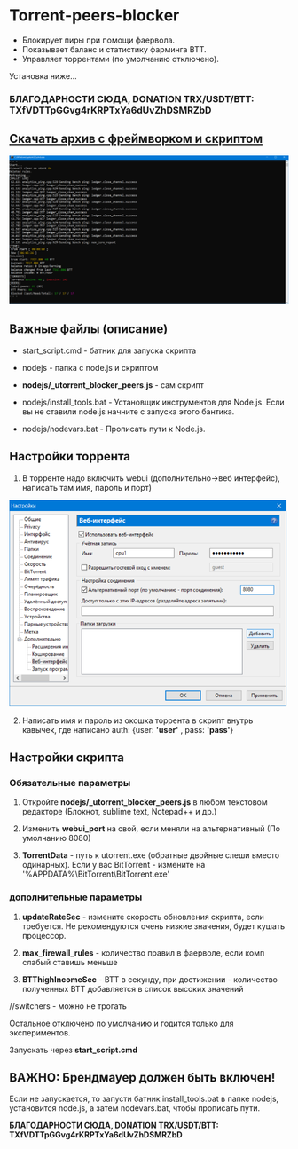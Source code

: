 # Torrent-peers-blocker

* Блокирует пиры при помощи фаервола. 
* Показывает баланс и статистику фарминга BTT.
* Управляет торрентами (по умолчанию отключено).

Установка ниже...

<h3><b>БЛАГОДАРНОСТИ СЮДА, DONATION TRX/USDT/BTT: TXfVDTTpGGvg4rKRPTxYa6dUvZhDSMRZbD </b></h3>

<h2><a href="https://github.com/ChervyachokMigo/Torrent-peers-blocker/releases/download/release/torrent_peer_blocker.rar">Скачать архив с фреймворком и скриптом</a></h2>

<img width=900 src="https://github.com/ChervyachokMigo/Torrent-peers-blocker/blob/main/screenshot_preview.png?raw=true"/>

<h2>Важные файлы (описание)</h2>

* start_script.cmd - батник для запуска скрипта

* nodejs - папка с node.js и скриптом
* <b>nodejs/_utorrent_blocker_peers.js</b> - сам скрипт
* nodejs/install_tools.bat - Установщик инструментов для Node.js. Если вы не ставили node.js начните с запуска этого бантика.
* nodejs/nodevars.bat - Прописать пути к Node.js.

<h2>Настройки торрента</h2>

1. В торренте надо включить webui (дополнительно->веб интерфейс), написать там имя, пароль и порт)

<img width=500 src="https://github.com/ChervyachokMigo/Torrent-peers-blocker/blob/main/webui_settings.png"/>

2. Написать имя и пароль из окошка торрента в скрипт внутрь кавычек, где написано auth: {user: <b>'user'</b> , pass: <b>'pass'</b>} 

<h2>Настройки скрипта</h2>

<h3>Обязательные параметры</h3>

1. Откройте <b>nodejs/_utorrent_blocker_peers.js</b> в любом текстовом редакторе (Блокнот, sublime text, Notepad++ и др.)

2. Изменить <b>webui_port</b> на свой, если меняли на альтернативный (По умолчанию 8080)

3. <b>TorrentData</b> - путь к utorrent.exe (обратные двойные слеши вместо одинарных). Если у вас BitTorrent - измените на '%APPDATA%\\BitTorrent\\BitTorrent.exe' 

<h3>дополнительные параметры</h3>

1. <b>updateRateSec</b> - измените скорость обновления скрипта, если требуется. Не рекомендуются очень низкие значения, будет кушать процессор.

2. <b>max_firewall_rules</b> - количество правил в фаерволе, если комп слабый ставишь меньше

3. <b>BTThighIncomeSec</b> - BTT в секунду, при достижении - количество полученных BTT добавляется в список высоких значений

//switchers - можно не трогать

Остальное отключено по умолчанию и годится только для экспериментов.

Запускать через <b>start_script.cmd</b>

<h2><b>ВАЖНО: Брендмауер должен быть включен!</b></h2>

Если не запускается, то запусти батник install_tools.bat в папке nodejs, установится node.js, а затем nodevars.bat, чтобы прописать пути.

<b>БЛАГОДАРНОСТИ СЮДА, DONATION TRX/USDT/BTT: TXfVDTTpGGvg4rKRPTxYa6dUvZhDSMRZbD </b>
